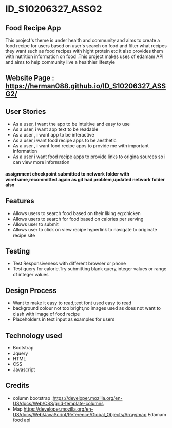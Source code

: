 # ID_S10206327_ASSG2

## Food Recipe App

This project's theme is under health and community and aims to create a food recipe for users based on user's search on food and filter what recipes they want such as food recipes with hight protein etc it also provides them with nutrition information on food .This project makes uses of edamam API and aims to help community live a healthier lifestyle

##  Website Page : https://herman088.github.io/ID_S10206327_ASSG2/
## User Stories

* As a user, i want the app to be intuitive and easy to use
* As a user, i want app text to be readable
* As a user , i want app to be interactive 
* As a user,i want food recipe apps to be aesthetic
* As a user , i want food recipe apps to provide me with important information
* As a user i want food recipe apps to provide links to origina sources so i can view more information


#### assignment checkpoint submitted to network folder with wireframe,recommitted again as git had problem,updated network folder also


## Features

* Allows users to search food based on their liking eg:chicken
* Allows users to search for food based on calories per serving
* Allows user to submit
* Allows user to click on view recipe hyperlink to navigate to originate recipe site

## Testing
* Test Responsiveness with different browser or phone
* Test query for calorie.Try submitting blank query,integer values or range of integer values


##  Design Process

* Want to make it easy to read,text font used easy to read
* background colour not too bright,no images used as does not want to clash with image of food recipe
* Placeholders in text input as examples for users


## Technology used

* Bootstrap
* Jquery
* HTML
* CSS
*  Javascript

## Credits
* column bootstrap :https://developer.mozilla.org/en-US/docs/Web/CSS/grid-template-columns
* Map https://developer.mozilla.org/en-US/docs/Web/JavaScript/Reference/Global_Objects/Array/map
  Edamam food api
